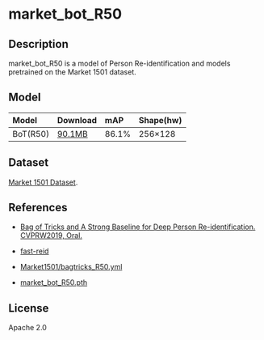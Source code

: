 <!--- SPDX-License-Identifier: Apache-2.0 -->

# market\_bot\_R50

## Description

market\_bot\_R50 is a model of Person Re-identification and models pretrained on the Market 1501 dataset.

## Model

|Model                      |Download                     |mAP                        |Shape(hw)                  |
|:--------------------------|:----------------------------|:--------------------------|:--------------------------|
|BoT(R50)                   |[90.1MB](market\_bot\_R50.pt)|86.1%                      |256×128                    |

## Dataset

[Market 1501 Dataset](https://zheng-lab.cecs.anu.edu.au/Project/project_reid.html).

## References

* [Bag of Tricks and A Strong Baseline for Deep Person Re-identification. CVPRW2019, Oral.](https://arxiv.org/pdf/1903.07071.pdf)

* [fast-reid](https://github.com/JDAI-CV/fast-reid)

* [Market1501/bagtricks\_R50.yml](https://github.com/JDAI-CV/fast-reid/blob/master/configs/Market1501/bagtricks_R50.yml)

* [market\_bot\_R50.pth](https://github.com/JDAI-CV/fast-reid/releases/download/v0.1.1/market_bot_R50.pth)

## License

Apache 2.0

